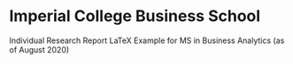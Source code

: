# Imperial College Business School
Individual Research Report LaTeX Example for MS in Business Analytics (as of August 2020)

